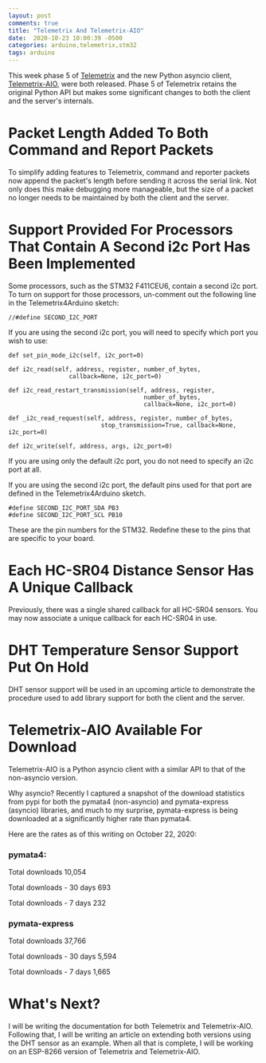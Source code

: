 ```yaml
---
layout: post
comments: true
title: "Telemetrix And Telemetrix-AIO"
date:  2020-10-23 10:00:39 -0500
categories: arduino,telemetrix,stm32
tags: arduino
---
```

This week phase 5 of [Telemetrix](https://github.com/MrYsLab/telemetrix) 
and the new Python asyncio client, 
[Telemetrix-AIO,](https://github.com/MrYsLab/telemetrix-aio)
 were both released.
Phase 5 of Telemetrix retains the original Python API but makes some significant changes
 to both the client and the server's internals.

# Packet Length Added To Both Command and Report Packets
To simplify adding features to Telemetrix, command and reporter packets now append the packet's 
length before sending it across the serial link.
Not only does this make debugging more manageable, 
but the size of a packet no longer needs to be maintained by both the client and the server.

# Support Provided For Processors That Contain A Second i2c Port Has Been Implemented
Some processors, such as the STM32 F411CEU6, contain a second i2c port. To turn on
support for those processors, un-comment out the following line in the Telemetrix4Arduino sketch:

```
//#define SECOND_I2C_PORT
```
If you are using the second i2c port, you will need to specify which port you wish to use:

```
def set_pin_mode_i2c(self, i2c_port=0)

def i2c_read(self, address, register, number_of_bytes,
                 callback=None, i2c_port=0)

def i2c_read_restart_transmission(self, address, register,
                                      number_of_bytes,
                                      callback=None, i2c_port=0)

def _i2c_read_request(self, address, register, number_of_bytes,
                          stop_transmission=True, callback=None, i2c_port=0)

def i2c_write(self, address, args, i2c_port=0)
```
If you are using only the default i2c port, you do not need to specify an i2c port at all.

If you are using the second i2c port, the default pins used for that port are defined in the 
Telemetrix4Arduino sketch. 

```
#define SECOND_I2C_PORT_SDA PB3
#define SECOND_I2C_PORT_SCL PB10
```
These are the pin numbers for the STM32. Redefine these to the pins that are specific to your board.

# Each HC-SR04 Distance Sensor Has A Unique Callback
Previously, there was a single shared callback for all HC-SR04 sensors. You may now associate a unique
callback for each HC-SR04 in use.

# DHT Temperature Sensor Support Put On Hold
DHT sensor support will be used in an upcoming article to 
demonstrate the procedure used to add library support for both the client and the server.

# Telemetrix-AIO Available For Download

Telemetrix-AIO is a Python asyncio client with a similar API to that of the non-asyncio version.

 Why asyncio? Recently I captured a snapshot
of the download statistics from pypi for both the pymata4 (non-asyncio) and pymata-express (asyncio)
libraries, and much to my surprise, pymata-express is being downloaded at a significantly higher
 rate than pymata4.

Here are the rates as of this writing on October 22, 2020:

### pymata4:
Total downloads
10,054

Total downloads - 30 days
693

Total downloads - 7 days
232

### pymata-express
Total downloads
37,766

Total downloads - 30 days
5,594

Total downloads - 7 days
1,665

# What's Next?
I will be writing the documentation for both Telemetrix and Telemetrix-AIO. Following that,
I will be writing an article on extending both versions using the DHT sensor as an example.
When all that is complete, I will be working on an ESP-8266 version of Telemetrix and Telemetrix-AIO.